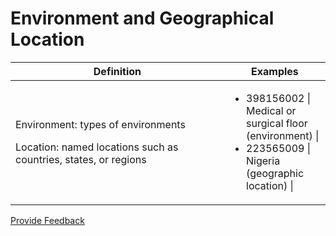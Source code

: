 # Environment and Geographical Location

<table><thead><tr><th width="325.8359375">Definition</th><th>Examples</th></tr></thead><tbody><tr><td><p>Environment: types of environments </p><p></p><p>Location: named locations such as countries, states, or regions</p></td><td><ul><li>398156002 | Medical or surgical floor (environment) |</li><li>223565009 | Nigeria (geographic location) |</li></ul></td></tr></tbody></table>

<a href="https://docs.google.com/forms/d/e/1FAIpQLScTmbZIf0UEQwYDkY27EEWBkaiYkHSbR0_9DmFrMLXoQLyL7Q/viewform?usp=pp_url&#x26;entry.1767247133=SCT+Editorial+Guide&#x26;entry.670899847=Environment%20and%20Geographical%20Location" class="button primary">Provide Feedback</a>

